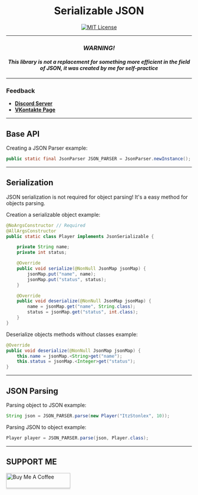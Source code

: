 <div align="center">

# Serializable JSON
[![MIT License](https://img.shields.io/github/license/pl3xgaming/Purpur?&logo=github)](License)

---
### *WARNING!*

#### *This library is not a replacement for something more efficient in the field of JSON, it was created by me for self-practice*

</div>

------------------------------------------
### Feedback
* **[Discord Server](https://discord.gg/GmT9pUy8af)**
* **[VKontakte Page](https://vk.com/itzstonlex)**

---
## Base API

Creating a JSON Parser example:
```java
public static final JsonParser JSON_PARSER = JsonParser.newInstance();
```
---
## Serialization
JSON serialization is not required for object parsing! It's a easy method for objects parsing.


Creation a serializable object example:
```java
@NoArgsConstructor // Required
@AllArgsConstructor
public static class Player implements JsonSerializable {

    private String name;
    private int status;

    @Override
    public void serialize(@NonNull JsonMap jsonMap) {
        jsonMap.put("name", name);
        jsonMap.put("status", status);
    }

    @Override
    public void deserialize(@NonNull JsonMap jsonMap) {
        name = jsonMap.get("name", String.class);
        status = jsonMap.get("status", int.class);
    }
}
```
Deserialize objects methods without classes example:

```java
@Override
public void deserialize(@NonNull JsonMap jsonMap) {
    this.name = jsonMap.<String>get("name");
    this.status = jsonMap.<Integer>get("status");
}
```
---
## JSON Parsing

Parsing object to JSON example:
```java
String json = JSON_PARSER.parse(new Player("ItzStonlex", 10));
```


Parsing JSON to object example:
```java
Player player = JSON_PARSER.parse(json, Player.class);
```

---

## SUPPORT ME

<a href="https://www.buymeacoffee.com/itzstonlex" target="_blank"><img src="https://www.buymeacoffee.com/assets/img/custom_images/orange_img.png" alt="Buy Me A Coffee" style="height: 41px !important;width: 174px !important;box-shadow: 0px 3px 2px 0px rgba(190, 190, 190, 0.5) !important;-webkit-box-shadow: 0px 3px 2px 0px rgba(190, 190, 190, 0.5) !important;" ></a>

